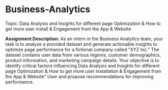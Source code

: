 # Business-Analytics

Topic: Data Analysis and Insights for different page Optimization & How to get more user install & Engagement from the App & Website

**Assignment Description:**
    As an intern in the Business Analytics team, your task is to analyze a provided dataset and generate actionable insights to optimize page performance 
    for a fictional company called "XYZ Inc." The dataset contains user data from various regions, customer demographics, product information, and marketing campaign details. 
    Your objective is to identify critical factors influencing Data Analysis and Insights for different page Optimization & How to get more user installation & Engagement from the App & Website" 
    User and propose recommendations for improving performance.

    
